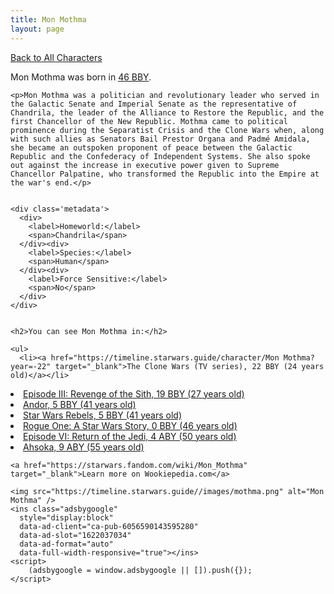 ```yaml
---
title: Mon Mothma
layout: page
---
```

<a href="/character" class="smaller">Back to All Characters</a>

<div class="container">
  <div class="col-10">
    <p>
    Mon Mothma             was born in <a href="https://timeline.starwars.guide/character/Mon Mothma?year=-46" target="_blank">46 BBY</a>.
    </p>

    <p>Mon Mothma was a politician and revolutionary leader who served in the Galactic Senate and Imperial Senate as the representative of Chandrila, the leader of the Alliance to Restore the Republic, and the first Chancellor of the New Republic. Mothma came to political prominence during the Separatist Crisis and the Clone Wars when, along with such allies as Senators Bail Prestor Organa and Padmé Amidala, she became an outspoken proponent of peace between the Galactic Republic and the Confederacy of Independent Systems. She also spoke out against the increase in executive power given to Supreme Chancellor Palpatine, who transformed the Republic into the Empire at the war's end.</p>


    <div class='metadata'>
      <div>
        <label>Homeworld:</label>
        <span>Chandrila</span>
      </div><div>
        <label>Species:</label>
        <span>Human</span>
      </div><div>
        <label>Force Sensitive:</label>
        <span>No</span>
      </div>
    </div>


    <h2>You can see Mon Mothma in:</h2>

    <ul>
      <li><a href="https://timeline.starwars.guide/character/Mon Mothma?year=-22" target="_blank">The Clone Wars (TV series), 22 BBY (24 years old)</a></li>
  <li><a href="https://timeline.starwars.guide/character/Mon Mothma?year=-19" target="_blank">Episode III: Revenge of the Sith, 19 BBY (27 years old)</a></li>
  <li><a href="https://timeline.starwars.guide/character/Mon Mothma?year=-5" target="_blank">Andor, 5 BBY (41 years old)</a></li>
  <li><a href="https://timeline.starwars.guide/character/Mon Mothma?year=-5" target="_blank">Star Wars Rebels, 5 BBY (41 years old)</a></li>
  <li><a href="https://timeline.starwars.guide/character/Mon Mothma?year=0" target="_blank">Rogue One: A Star Wars Story, 0 BBY (46 years old)</a></li>
  <li><a href="https://timeline.starwars.guide/character/Mon Mothma?year=4" target="_blank">Episode VI: Return of the Jedi, 4 ABY (50 years old)</a></li>
  <li><a href="https://timeline.starwars.guide/character/Mon Mothma?year=9" target="_blank">Ahsoka, 9 ABY (55 years old)</a></li>
    </ul>

    <a href="https://starwars.fandom.com/wiki/Mon_Mothma" target="_blank">Learn more on Wookiepedia.com</a>
  </div>
  <div class="character_image col-2">
    
    <img src="https://timeline.starwars.guide//images/mothma.png" alt="Mon Mothma" />
    <ins class="adsbygoogle"
      style="display:block"
      data-ad-client="ca-pub-6056590143595280"
      data-ad-slot="1622037034"
      data-ad-format="auto"
      data-full-width-responsive="true"></ins>
    <script>
        (adsbygoogle = window.adsbygoogle || []).push({});
    </script>
  </div>
</div>
